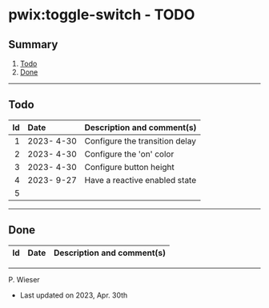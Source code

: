 # pwix:toggle-switch - TODO

## Summary

1. [Todo](#todo)
2. [Done](#done)

---
## Todo

|   Id | Date       | Description and comment(s) |
| ---: | :---       | :---                       |
|    1 | 2023- 4-30 | Configure the transition delay |
|    2 | 2023- 4-30 | Configure the 'on' color |
|    3 | 2023- 4-30 | Configure button height |
|    4 | 2023- 9-27 | Have a reactive enabled state |
|    5 |  |  |

---
## Done

|   Id | Date       | Description and comment(s) |
| ---: | :---       | :---                       |

---
P. Wieser
- Last updated on 2023, Apr. 30th
